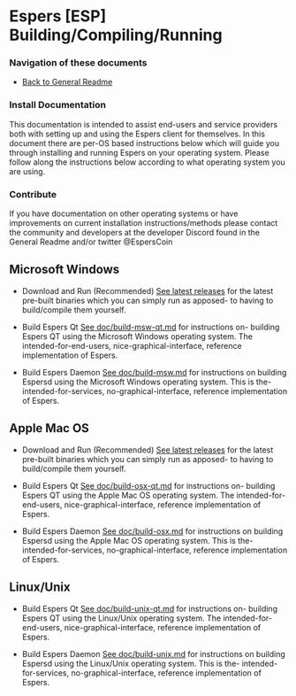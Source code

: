 Espers [ESP] Building/Compiling/Running
===========================================


### Navigation of these documents
- [Back to General Readme](README.md)

### Install Documentation
This documentation is intended to assist end-users and service providers
both with setting up and using the Espers client for themselves. In this
document there are per-OS based instructions below which will guide you
through installing and running Espers on your operating system. Please
follow along the instructions below according to what operating system
you are using.

### Contribute
If you have documentation on other operating systems or have improvements
on current installation instructions/methods please contact the community
and developers at the developer Discord found in the General Readme and/or 
twitter @EspersCoin


Microsoft Windows
-----------------

- Download and Run (Recommended)
[See latest releases](https://github.com/CryptoCoderz/Espers/releases) 
for the latest pre-built binaries which you can simply run as apposed-
to having to build/compile them yourself.

- Build Espers Qt 
[See doc/build-msw-qt.md](doc/build-msw-qt.md) for instructions on-
building Espers QT using the Microsoft Windows operating system. 
The intended-for-end-users, nice-graphical-interface, 
reference implementation of Espers.

- Build Espers Daemon
[See doc/build-msw.md](doc/build-msw.md) for instructions on building 
Espersd using the Microsoft Windows operating system. This is the-
intended-for-services, no-graphical-interface, reference
implementation of Espers.

Apple Mac OS
-----------------

- Download and Run (Recommended)
[See latest releases](https://github.com/CryptoCoderz/Espers/releases) 
for the latest pre-built binaries which you can simply run as apposed-
to having to build/compile them yourself.

- Build Espers Qt 
[See doc/build-osx-qt.md](doc/build-osx-qt.md) for instructions on-
building Espers QT using the Apple Mac OS operating system. 
The intended-for-end-users, nice-graphical-interface, 
reference implementation of Espers.

- Build Espers Daemon
[See doc/build-osx.md](doc/build-osx.md) for instructions on building 
Espersd using the Apple Mac OS operating system. This is the-
intended-for-services, no-graphical-interface, reference
implementation of Espers.


Linux/Unix
-----------------

- Build Espers Qt 
[See doc/build-unix-qt.md](doc/build-unix-qt.md) for instructions on-
building Espers QT using the Linux/Unix operating system. 
The intended-for-end-users, nice-graphical-interface, 
reference implementation of Espers.

- Build Espers Daemon
[See doc/build-unix.md](doc/build-unix.md) for instructions on building 
Espersd using the Linux/Unix operating system. This is the-
intended-for-services, no-graphical-interface, reference
implementation of Espers.
